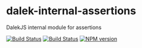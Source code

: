 dalek-internal-assertions
=========================

DalekJS internal module for assertions

[![Build Status](https://travis-ci.org/dalekjs/dalek-internal-assertions.png)](https://travis-ci.org/dalekjs/dalek-internal-assertions)
[![Build Status](https://david-dm.org/dalekjs/dalek-internal-assertions)](https://david-dm.org/dalekjs/dalek-internal-assertions)
[![NPM version](https://badge.fury.io/js/dalek-internal-assertions.png)](http://badge.fury.io/js/dalek-internal-assertions)
